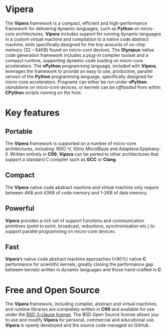 # Vipera
The **Vipera** framework is a compact, efficient and high-performance framework for delivering dynamic languages, such as **Python** on micro-core architectures. 
**Vipera** includes support for running dynamic languages in a custom virtual machine and compilation to a native code abstract machine, both specifically designed for the tiny amounts of on-chip memory (32 – 64KB) found on micro-core devices. The **Olympus** native code generation framework includes a _plug-in_ compiler toolset and a compact runtime, supporting dynamic code loading on micro-core accelerators. 
The **vPython** programming language, included with **Vipera**, leverages the framework to provide an easy to use, productive, parallel version of the **Python** programming language, specifically designed for micro-core accelerators. Programs can either be run under **vPython** _standalone_ on micro-core devices, or kernels can be _offloaded_ from within **CPython** scripts running on the host.

# Key features
## Portable 
The **Vipera** framework is supported on a number of micro-core architectures, including: RISC-V, Xilinx MicroBlaze and Adapteva Epiphany-II. Written entirely in **C99**, **Vipera** can be ported to other architectures that support a standard C compiler such as **GCC** or **Clang**.
## Compact 
The **Vipera** native code abstract machine and virtual machine only require between 4KB and 43KB of code memory and 1-2KB of data memory.
## Powerful 
**Vipera** provides a rich set of support functions and communication primitives (point to point, broadcast, reductions, synchronisation etc.) to support parallel programming on micro-core devices.
## Fast 
**Vipera**’s native code abstract machine approaches (>90%) native **C** performance for scientific kernels, greatly closing the performance gap between kernels written in dynamic languages and those hand-crafted in **C**. 

# Free and Open Source
The **Vipera** framework, including compiler, abstract and virtual machines, and runtime libraries are completely written in **C99** and available for use under the [BSD 3-clause license](https://opensource.org/licenses/BSD-3-Clause).
The BSD Open Source license allows you to use and modify **Vipera** for personal, commercial and educational use.
**Vipera** is openly developed and the source code managed on GitHub.
